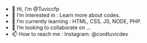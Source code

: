 - 👋 Hi, I’m @Tuviccfp
- 👀 I’m interested in : Learn more about codes.
- 🌱 I’m currently learning : HTML, CSS, JS, NODE, PHP.
- 💞️ I’m looking to collaborate on ...
- 📫 How to reach me : Instagram: @cordtuvicdev

<!---
Tuviccfp/Tuviccfp is a ✨ special ✨ repository because its `README.md` (this file) appears on your GitHub profile.
You can click the Preview link to take a look at your changes.
--->
